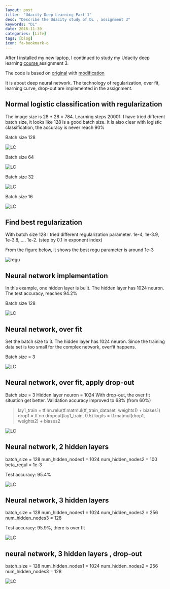 ```yaml
---
layout: post
title:  "Udacity Deep Learning Part 1"
desc: "Describe the Udacity study of DL , assignment 3"
keywords: "DL"
date: 2016-11-30
categories: [Life]
tags: [blog]
icon: fa-bookmark-o
---
```


After I installed my new laptop, I continued to study my Udacity deep learning
[course ](https://classroom.udacity.com/courses/ud730) assignment 3.

The code is based on [original](https://github.com/Arn-O/udacity-deep-learning)
with [modification](https://github.com/rdcsung/udacity-deep-learning)

It is about deep neural network.
The technology of regularization, over fit, learning curve,
drop-out are implemented in the assignment.

## Normal logistic classification with regularization

The image size is 28 * 28 = 784.
Learning steps 20001.
I have tried different batch size, it looks like 128 is a good batch size.
It is also clear with logistic classification, the accuracy is never reach 90%

Batch size 128

![LC](https://rdcsung.github.io/static/img/blog/udacity/learning_curve_1.png)

Batch size 64

![LC](https://rdcsung.github.io/static/img/blog/udacity/learning_curve_2.png)

Batch size 32

![LC](https://rdcsung.github.io/static/img/blog/udacity/learning_curve_3.png)

Batch size 16

![LC](https://rdcsung.github.io/static/img/blog/udacity/learning_curve_4.png)


## Find best regularization
With batch size 128
I tried different regularization parameter. 1e-4, 1e-3.9, 1e-3.8,.....   1e-2.
(step by 0.1 in exponent index)

From the figure below, it shows the best regu parameter is around 1e-3

![regu](https://rdcsung.github.io/static/img/blog/udacity/regu-1.png)

## Neural network implementation
In this example, one hidden layer is built.
The hidden layer has 1024 neuron.
The test accuracy, reaches 94.2%

Batch size 128

![LC](https://rdcsung.github.io/static/img/blog/udacity/lc-nn-1.png)

## Neural network, over fit

Set the batch size to 3.
The hidden layer has 1024 neuron.
Since the training data set is too small for the complex network, overfit happens.


Batch size = 3

![LC](https://rdcsung.github.io/static/img/blog/udacity/lc-nn-overfit-1.png)


## Neural network, over fit, apply drop-out

Batch size = 3
Hidden layer neuron = 1024
With drop-out, the over fit situation get better.
Validation accuracy improved to 68% (from 60%)

> lay1_train = tf.nn.relu(tf.matmul(tf_train_dataset, weights1) + biases1)
> drop1 = tf.nn.dropout(lay1_train, 0.5)
> logits = tf.matmul(drop1, weights2) + biases2

![LC](https://rdcsung.github.io/static/img/blog/udacity/lc-nn-overfit-2.png)

## Neural network, 2 hidden layers

batch_size = 128
num_hidden_nodes1 = 1024
num_hidden_nodes2 = 100
beta_regul = 1e-3

Test accuracy: 95.4%

![LC](https://rdcsung.github.io/static/img/blog/udacity/lc-dnn-1.png)

## Neural network, 3 hidden layers

batch_size = 128
num_hidden_nodes1 = 1024
num_hidden_nodes2 = 256
num_hidden_nodes3 = 128

Test accuracy: 95.9%, there is over fit

![LC](https://rdcsung.github.io/static/img/blog/udacity/lc-dnn-2.png)

## neural network, 3 hidden layers , drop-out

batch_size = 128
num_hidden_nodes1 = 1024
num_hidden_nodes2 = 256
num_hidden_nodes3 = 128



![LC](https://rdcsung.github.io/static/img/blog/udacity/lc-dnn-3.png)
